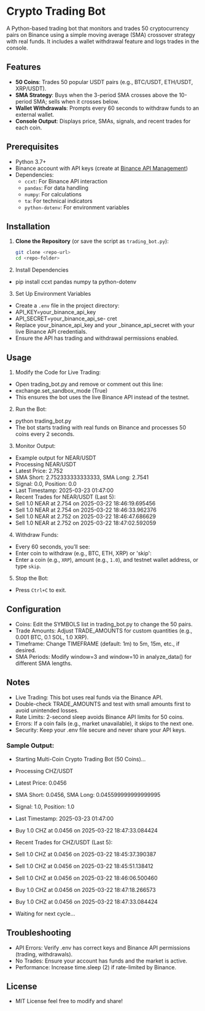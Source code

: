 # Crypto Trading Bot

A Python-based trading bot that monitors and trades 50 cryptocurrency pairs on Binance using a simple moving average (SMA) crossover strategy with real funds. It includes a wallet withdrawal feature and logs trades in the console.

## Features
- **50 Coins**: Trades 50 popular USDT pairs (e.g., BTC/USDT, ETH/USDT, XRP/USDT).
- **SMA Strategy**: Buys when the 3-period SMA crosses above the 10-period SMA; sells when it crosses below.
- **Wallet Withdrawals**: Prompts every 60 seconds to withdraw funds to an external wallet.
- **Console Output**: Displays price, SMAs, signals, and recent trades for each coin.

## Prerequisites
- Python 3.7+
- Binance account with API keys (create at [Binance API Management](https://www.binance.com/en/my/settings/api-management))
- Dependencies:
  - `ccxt`: For Binance API interaction
  - `pandas`: For data handling
  - `numpy`: For calculations
  - `ta`: For technical indicators
  - `python-dotenv`: For environment variables

## Installation
1. **Clone the Repository** (or save the script as `trading_bot.py`):
   ```bash
   git clone <repo-url>
   cd <repo-folder>

2. Install Dependencies
- pip install ccxt pandas numpy ta python-dotenv
  
3. Set Up Environment Variables
- Create a `.env` file in the project directory:
- API_KEY=your_binance_api_key
- API_SECRET=your_binance_api_se-
cret
- Replace your_binance_api_key and your _binance_api_secret with your live Binance API credentials.
- Ensure the API has trading and withdrawal permissions enabled.

## Usage
1. Modify the Code for Live Trading:
- Open trading_bot.py and remove or comment out this line:
- exchange.set_sandbox_mode (True)
- This ensures the bot uses the live Binance API instead of the testnet.
  
2. Run the Bot:
- python trading_bot.py
- The bot starts trading with real funds on Binance and processes 50 coins every 2 seconds.


3. Monitor Output:
- Example output for NEAR/USDT
- Processing NEAR/USDT
- Latest Price: 2.752
- SMA Short: 2.752333333333333, SMA Long: 2.7541
- Signal: 0.0, Position: 0.0
- Last Timestamp: 2025-03-23 01:47:00
- Recent Trades for NEAR/USDT (Last 5):
- Sell 1.0 NEAR at 2.754 on 2025-03-22 18:46:19.695456
- Sell 1.0 NEAR at 2.754 on 2025-03-22 18:46:33.962376
- Sell 1.0 NEAR at 2.752 on 2025-03-22 18:46:47.686629
- Sell 1.0 NEAR at 2.752 on 2025-03-22 18:47:02.592059

4. Withdraw Funds:
- Every 60 seconds, you’ll see:
- Enter coin to withdraw (e.g., BTC, ETH, XRP) or 'skip':
- Enter a coin (e.g., `XRP`), amount (e.g., `1.0`), and testnet wallet address, or type `skip`.


5. Stop the Bot:
- Press `Ctrl+C` to exit.


## Configuration
- Coins: Edit the SYMBOLS list in trading_bot.py to change the 50 pairs.
- Trade Amounts: Adjust TRADE_AMOUNTS for custom quantities (e.g., 0.001 BTC, 0.1 SOL, 1.0 XRP).
- Timeframe: Change TIMEFRAME (default: 1m) to 5m, 15m, etc., if desired.
- SMA Periods: Modify window=3 and window=10 in analyze_data() for different SMA lengths.


## Notes
- Live Trading: This bot uses real funds via the Binance API.
- Double-check TRADE_AMOUNTS and test with small amounts first to avoid unintended losses.
- Rate Limits: 2-second sleep avoids
Binance API limits for 50 coins.
- Errors: If a coin fails (e.g., market unavailable), it skips to the next one.
- Security: Keep your .env file secure and never share your API keys.

### Sample Output: 
- Starting Multi-Coin Crypto Trading Bot (50 Coins)...
-  Processing CHZ/USDT
-  Latest Price: 0.0456
-  SMA Short: 0.0456, SMA Long: 0.045599999999999995
- Signal: 1.0, Position: 1.0
- Last Timestamp: 2025-03-23 01:47:00
-  Buy 1.0 CHZ at 0.0456 on 2025-03-22 18:47:33.084424

- Recent Trades for CHZ/USDT (Last 5):
- Sell 1.0 CHZ at 0.0456 on 2025-03-22 18:45:37.390387
- Sell 1.0 CHZ at 0.0456 on 2025-03-22 18:45:51.138412
- Sell 1.0 CHZ at 0.0456 on 2025-03-22 18:46:06.500460
- Buy 1.0 CHZ at 0.0456 on 2025-03-22 18:47:18.266573
- Buy 1.0 CHZ at 0.0456 on 2025-03-22 18:47:33.084424

- Waiting for next cycle... 


## Troubleshooting
- API Errors: Verify .env has correct keys and Binance API permissions (trading, withdrawals).
- No Trades: Ensure your account has funds and the market is active.
- Performance: Increase
time.sleep (2) if rate-limited by Binance.


## License
- MIT License feel free to modify and share!






